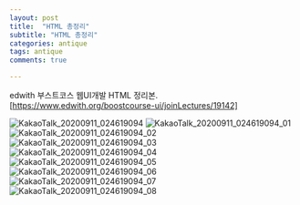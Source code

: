 ```yaml
---
layout: post
title:  "HTML 총정리"
subtitle: "HTML 총정리"
categories: antique
tags: antique
comments: true

---
```


edwith 부스트코스 웹UI개발 HTML 정리본.
[https://www.edwith.org/boostcourse-ui/joinLectures/19142]

![KakaoTalk_20200911_024619094](https://user-images.githubusercontent.com/56789064/92775443-5f448400-f3d9-11ea-9f04-1133db220bdd.jpg)
![KakaoTalk_20200911_024619094_01](https://user-images.githubusercontent.com/56789064/92775448-6075b100-f3d9-11ea-9a28-d56292c07e59.jpg)
![KakaoTalk_20200911_024619094_02](https://user-images.githubusercontent.com/56789064/92775450-610e4780-f3d9-11ea-91a6-8822650ce620.jpg)
![KakaoTalk_20200911_024619094_03](https://user-images.githubusercontent.com/56789064/92775452-610e4780-f3d9-11ea-907b-f6d6e44c252f.jpg)
![KakaoTalk_20200911_024619094_04](https://user-images.githubusercontent.com/56789064/92775454-61a6de00-f3d9-11ea-87f3-57a580ddb762.jpg)
![KakaoTalk_20200911_024619094_05](https://user-images.githubusercontent.com/56789064/92775456-61a6de00-f3d9-11ea-8803-aa7dcfa4b59f.jpg)
![KakaoTalk_20200911_024619094_06](https://user-images.githubusercontent.com/56789064/92775458-623f7480-f3d9-11ea-9916-663384c7fb7b.jpg)
![KakaoTalk_20200911_024619094_07](https://user-images.githubusercontent.com/56789064/92775459-623f7480-f3d9-11ea-9022-4cce29e9d69c.jpg)
![KakaoTalk_20200911_024619094_08](https://user-images.githubusercontent.com/56789064/92775460-62d80b00-f3d9-11ea-8bda-2b44e9294691.jpg)
